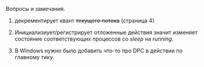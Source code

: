 Вопросы и замечания.

1. декрементирует квант ~~текущего потока~~ (страница 4)

2. Инициализиует/регистрирует отложенные действия значит изменяет состояние
   соответствующих процессов со *sleep* на *running*.

3. В Windows нужно было добавить что-то про DPC в действии по главному тику.
